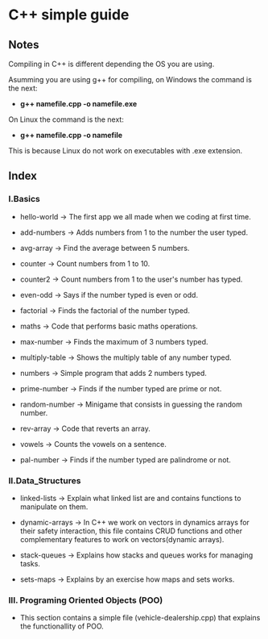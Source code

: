 # C++ simple guide 

## Notes

Compiling in C++ is different depending the OS you are using.

Asumming you are using g++ for compiling, on Windows the command is the next:

- **g++ namefile.cpp -o namefile.exe**

On Linux the command is the next:

- **g++ namefile.cpp -o namefile**


This is because Linux do not work on executables with .exe extension.

## Index

### I.Basics

- hello-world -> The first app we all made when we coding at first time.

- add-numbers -> Adds numbers from 1 to the number the user typed.

- avg-array -> Find the average between 5 numbers.

- counter -> Count numbers from 1 to 10.

- counter2 -> Count numbers from 1 to the user's number has typed.

- even-odd -> Says if the number typed is even or odd.

- factorial -> Finds the factorial of the number typed.

- maths -> Code that performs basic maths operations.

- max-number -> Finds the maximum of 3 numbers typed.

- multiply-table -> Shows the multiply table of any number typed.

- numbers -> Simple program that adds 2 numbers typed.
  
- prime-number -> Finds if the number typed are prime or not.

- random-number -> Minigame that consists in guessing the random number.

- rev-array -> Code that reverts an array.

- vowels -> Counts the vowels on a sentence.

- pal-number -> Finds if the number typed are palindrome or not.

### II.Data_Structures

- linked-lists -> Explain what linked list are and contains functions to manipulate on them.

- dynamic-arrays -> In C++ we work on vectors in dynamics arrays for their safety interaction,
                    this file contains CRUD functions and other complementary features to work on vectors(dynamic arrays).

- stack-queues -> Explains how stacks and queues works for managing tasks.

- sets-maps -> Explains by an exercise how maps and sets works.

### III. Programing Oriented Objects (POO)

- This section contains a simple file (vehicle-dealership.cpp) that explains the functionallity of POO.